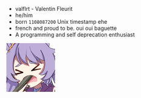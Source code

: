 - valflrt - Valentin Fleurit
- he/him
- born `1108087200` Unix timestamp ehe
- french and proud to be. oui oui baguette
- A programming and self deprecation enthusiast

<img src="./assets/854611166855430164.png"
  height="128"
/>
